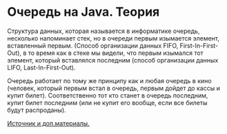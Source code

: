 # Очередь на Java. Теория

Структура данных, которая называется в информатике очередь, несколько напоминает стек, но в очереди первым изымается элемент, вставленный первым. (Способ организации данных FIFO, First-In-First-Out), в то время как в стеке мы видели, что первым изымался тот элемент, который вставлялся последним (способ организации данных LIFO, Last-In-First-Out).

Очередь работает по тому же принципу как и любая очередь в кино (человек, который первым встал в очередь, первым дойдет до кассы и купит билет). Соответственно тот кто станет в очередь последним, купит билет последним (или не купит его вообще, если все билеты будут распроданы).

<a href = 'https://javadevblog.com/pishem-ochered-na-java.html'>Источник и доп.материалы.</a>